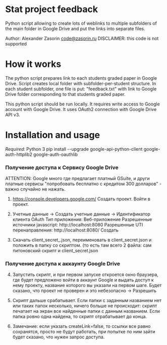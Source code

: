 Stat project feedback
======

Python script allowing to create lots of weblinks to multiple subfolders of the main folder in Google Drive and put the links into separate files.

Author: Alexander Zasorin <code@zasorin.ru>
DISCLAIMER: this code is not supported

How it works
============

The python script prepares link to each students graded paper in Google Drive.
Script creates local folder with subfolder-per-student structure.
In each student subfolder, one file is put: "feedback.txt" with link to Google Drive folder corresponding to that students graded paper.

This python script should be run locally.
It requires write access to Google account with Google Drive.
It uses OAuth2 connection with Google Drive API v3.

Installation and usage
============

*Required:*
Python 3
pip install --upgrade google-api-python-client google-auth-httplib2 google-auth-oauthlib

### Получение доступа к Сервису Google Drive
ATTENTION: Google много где предлагает платный GSuite, и други платные сервисы "попробовать бесплатно с кредитом 300 долларов" - важно случайно не нажать.

1. https://console.developers.google.com/
Создать проект. Войти в проект.

2. Учетные данные -> Создать учетные данные -> Идентификатор клиента OAuth
Тип приложения: Веб-приложение
Разрешенные источники javascript:  http://localhost:8080
Разрешенные UTI перенаправления: http://localhost:8080/
Создать

3. Скачать client_secret_<verylong>.json, переименовать в client_secret.json и положить в папку со скриптом. (то есть там всего 2 файла: сам питоновский скрипт и client_secret.json

### Получение доступа к аккаунту Google Drive

4. Запустить скрипт, и при первом запуске откроется окно браузера, где будет предложено войти в аккаунт Google и выдать доступ к нему проекту, название которого вы указали на первом шаге. Будет сказано, что проект не проверен и это небезопасно -> Разрешить

5. Скрипт дальше срабатывает. Если папки с заданным названием нет или таких папок несколько, ничего больше не происходит: скрипт печатает на экран все найденные папки с данным названием.
Если папка ровно одна найдена, то скрипт отрабатывает до конца.

6. Замечание: если указать createLink=false, то ссылки все равно сохранятся, просто не будут работать, при попытке по ним зайти будет сказано, что нужен запрос доступа.

